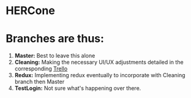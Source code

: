 # HERCone


# Branches are thus:

  1. **Master:** Best to leave this alone
  2. **Cleaning:** Making the necessary UI/UX adjustments detailed in the corresponding [Trello](https://trello.com/b/JBpQRM4S/hercone)
  3. **Redux:** Implementing redux eventually to incorporate with Cleaning branch then  Master
  4. **TestLogin:** Not sure what's happening over there. 


